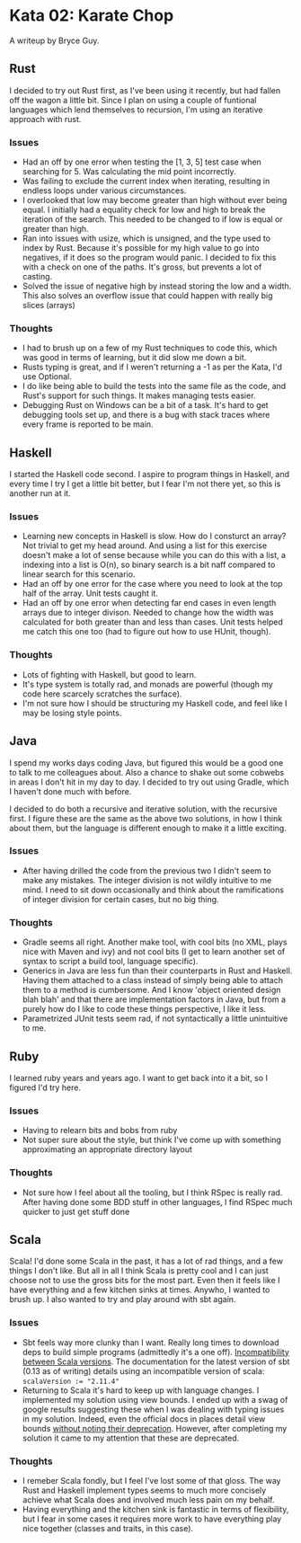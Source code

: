 # Kata 02: Karate Chop

A writeup by Bryce Guy.

## Rust

I decided to try out Rust first, as I've been using it recently, but had fallen off the wagon a little bit. Since I plan on using a couple of funtional languages which lend themselves to recursion, I'm using an iterative approach with rust.

### Issues

* Had an off by one error when testing the [1, 3, 5] test case when searching for 5. Was calculating the mid point incorrectly.
* Was failing to exclude the current index when iterating, resulting in endless loops under various circumstances.
* I overlooked that low may become greater than high without ever being equal. I initially had a equality check for low and high to break the iteration of the search. This needed to be changed to if low is equal or greater than high.
* Ran into issues with usize, which is unsigned, and the type used to index by Rust. Because it's possible for my high value to go into negatives, if it does so the program would panic. I decided to fix this with a check on one of the paths. It's gross, but prevents a lot of casting.
* Solved the issue of negative high by instead storing the low and a width. This also solves an overflow issue that could happen with really big slices (arrays)

### Thoughts

* I had to brush up on a few of my Rust techniques to code this, which was good in terms of learning, but it did slow me down a bit.
* Rusts typing is great, and if I weren't returning a -1 as per the Kata, I'd use Optional<usize>.
* I do like being able to build the tests into the same file as the code, and Rust's support for such things. It makes managing tests easier.
* Debugging Rust on Windows can be a bit of a task. It's hard to get debugging tools set up, and there is a bug with stack traces where every frame is reported to be main.

## Haskell

I started the Haskell code second. I aspire to program things in Haskell, and every time I try I get a little bit better, but I fear I'm not there yet, so this is another run at it.

### Issues

* Learning new concepts in Haskell is slow. How do I consturct an array? Not trivial to get my head around. And using a list for this exercise doesn't make a lot of sense because while you can do this with a list, a indexing into a list is O(n), so binary search is a bit naff compared to linear search for this scenario.
* Had an off by one error for the case where you need to look at the top half of the array. Unit tests caught it.
* Had an off by one error when detecting far end cases in even length arrays due to integer divison. Needed to change how the width was calculated for both greater than and less than cases. Unit tests helped me catch this one too (had to figure out how to use HUnit, though).

### Thoughts

* Lots of fighting with Haskell, but good to learn.
* It's type system is totally rad, and monads are powerful (though my code here scarcely scratches the surface).
* I'm not sure how I should be structuring my Haskell code, and feel like I may be losing style points.

## Java

I spend my works days coding Java, but figured this would be a good one to talk to me colleagues about. Also a chance to shake out some cobwebs in areas I don't hit in my day to day. I decided to try out using Gradle, which I haven't done much with before.

I decided to do both a recursive and iterative solution, with the recursive first. I figure these are the same as the above two solutions, in how I think about them, but the language is different enough to make it a little exciting.

### Issues

* After having drilled the code from the previous two I didn't seem to make any mistakes. The integer division is not wildly intuitive to me mind. I need to sit down occasionally and think about the ramifications of integer division for certain cases, but no big thing.

### Thoughts

* Gradle seems all right. Another make tool, with cool bits (no XML, plays nice with Maven and ivy) and not cool bits (I get to learn another set of syntax to script a build tool, language specific).
* Generics in Java are less fun than their counterparts in Rust and Haskell. Having them attached to a class instead of simply being able to attach them to a method is cumbersome. And I know 'object oriented design blah blah' and that there are implementation factors in Java, but from a purely how do I like to code these things perspective, I like it less.
* Parametrized JUnit tests seem rad, if not syntactically a little unintuitive to me.

## Ruby

I learned ruby years and years ago. I want to get back into it a bit, so I figured I'd try here.

### Issues

* Having to relearn bits and bobs from ruby
* Not super sure about the style, but think I've come up with something approximating an appropriate directory layout

### Thoughts

* Not sure how I feel about all the tooling, but I think RSpec is really rad. After having done some BDD stuff in other languages, I find RSpec much quicker to just get stuff done

## Scala

Scala! I'd done some Scala in the past, it has a lot of rad things, and a few things I don't like. But all in all I think Scala is pretty cool and I can just choose not to use the gross bits for the most part. Even then it feels like I have everything and a few kitchen sinks at times. Anywho, I wanted to brush up. I also wanted to try and play around with sbt again.

### Issues

* Sbt feels way more clunky than I want. Really long times to download deps to build simple programs (admittedly it's a one off). [Incompatibility between Scala versions](http://stackoverflow.com/questions/24103043/why-does-sbt-give-cant-expand-macros-compiled-by-previous-versions-of-scala-f). The documentation for the latest version of sbt (0.13 as of writing) details using an incompatible version of scala: ```scalaVersion := "2.11.4"```
* Returning to Scala it's hard to keep up with language changes. I implemented my solution using view bounds. I ended up with a swag of google results suggesting these when I was dealing with typing issues in my solution. Indeed, even the official docs in places detail view bounds [without noting their deprecation](http://docs.scala-lang.org/tutorials/FAQ/context-and-view-bounds.html).  However, after completing my solution it came to my attention that these are deprecated.

### Thoughts

* I remeber Scala fondly, but I feel I've lost some of that gloss. The way Rust and Haskell implement types seems to much more concisely achieve what Scala does and involved much less pain on my behalf.
* Having everything and the kitchen sink is fantastic in terms of flexibility, but I fear in some cases it requires more work to have everything play nice together (classes and traits, in this case).

